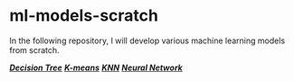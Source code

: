 # ml-models-scratch
In the following repository, I will develop various machine learning models from scratch. 



[***Decision Tree***](https://github.com/AleksandrSim/ml-models-scratch/blob/main/decision_tree/ID3.py)
[***K-means***](https://github.com/AleksandrSim/ml-models-scratch/blob/main/k-means_and_knn/kmeans.py)
[***KNN***](https://github.com/AleksandrSim/ml-models-scratch/blob/main/k-means_and_knn/knn.py)
[***Neural Network***](https://github.com/AleksandrSim/ml-models-scratch/blob/main/neural_networks/simple_two_hidden_layers.py)
